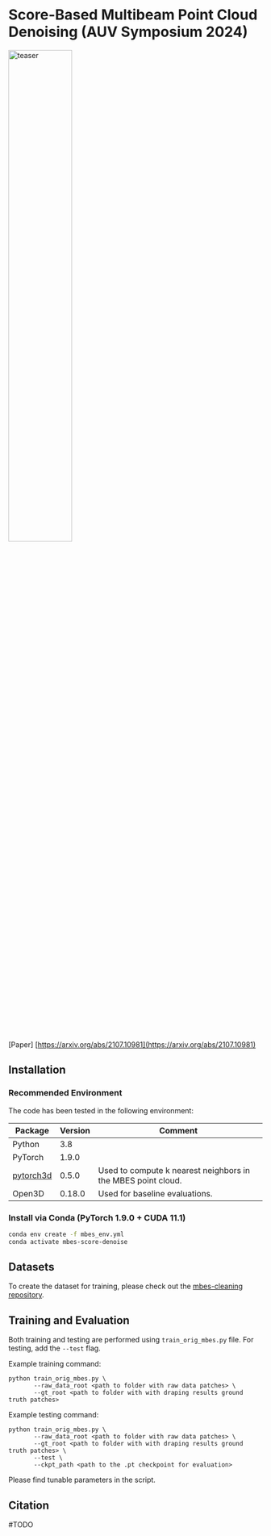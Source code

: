 # Score-Based Multibeam Point Cloud Denoising (AUV Symposium 2024)
<img src="teaser.png" alt="teaser" width="50%" />

[Paper] [https://arxiv.org/abs/2107.10981](https://arxiv.org/abs/2107.10981)

## Installation

### Recommended Environment

The code has been tested in the following environment:

| Package                                                      | Version | Comment                                                      |
| ------------------------------------------------------------ | ------- | ------------------------------------------------------------ |
| Python                                                       | 3.8     |                                                              |
| PyTorch                                                      | 1.9.0   |                                                              |
| [pytorch3d](https://github.com/facebookresearch/pytorch3d)   | 0.5.0   | Used to compute k nearest neighbors in the MBES point cloud. |
| Open3D                                                       | 0.18.0  | Used for baseline evaluations.                               |

### Install via Conda (PyTorch 1.9.0 + CUDA 11.1)

```bash
conda env create -f mbes_env.yml
conda activate mbes-score-denoise
```

## Datasets
To create the dataset for training, please check out the [mbes-cleaning repository](https://github.com/luxiya01/mbes-cleaning).

## Training and Evaluation
Both training and testing are performed using `train_orig_mbes.py` file. For testing, add the `--test` flag.

Example training command:
```
python train_orig_mbes.py \
       --raw_data_root <path to folder with raw data patches> \
       --gt_root <path to folder with with draping results ground truth patches>
```

Example testing command:
```
python train_orig_mbes.py \
       --raw_data_root <path to folder with raw data patches> \
       --gt_root <path to folder with with draping results ground truth patches> \
       --test \
       --ckpt_path <path to the .pt checkpoint for evaluation>
```
Please find tunable parameters in the script.

## Citation
#TODO





